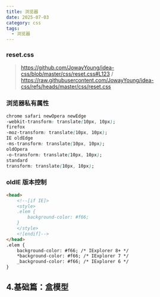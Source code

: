 ```yaml
---
title: 浏览器
date: 2025-07-03
category: css
tags:
  - 浏览器
---
```


### reset.css

> https://github.com/JowayYoung/idea-css/blob/master/css/reset.css#L123 /
> https://raw.githubusercontent.com/JowayYoung/idea-css/refs/heads/master/css/reset.css

### 浏览器私有属性

```css
chrome safari newOpera newEdge
-webkit-transform: translate(10px, 10px);
firefox
-moz-transform: translate(10px, 10px);
IE oldEdge
-ms-transform: translate(10px, 10px);
oldOpera
-o-transform: translate(10px, 10px);
standard
transform: translate(10px, 10px);
```

### oldIE 版本控制

```html
<head>
    <!--[if IE]>
    <style>
    .elem {
        background-color: #f66;
    }
    </style>
    <![endif]-->
</head>
.elem {
    background-color: #f66; /* IExplorer 8+ */
    *background-color: #f66; /* IExplorer 7 */
    _background-color: #f66; /* IExplorer 6 */
}
```

## 4.基础篇：盒模型
